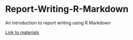 # Report-Writing-R-Markdown
An introduction to report writing using R Markdown

[Link to materials](https://andrewmoles2.github.io/Report-Writing-R-Markdown/)